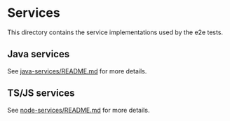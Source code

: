 # Services

This directory contains the service implementations used by the e2e tests.

## Java services

See [java-services/README.md](java-services/README.md) for more details.

## TS/JS services

See [node-services/README.md](node-services/README.md) for more details.

